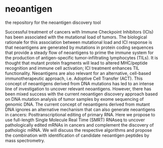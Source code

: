 # neoantigen
the repository for the neoantigen discovery tool


Successful treatment of cancers with Immune Checkpoint Inhibitors (ICIs) has been associated with the mutational load of tumors. The biological rationale for this association between mutational load and ICI response is that neoantigens are generated by mutations in protein coding sequences that provide a steady flow of neoantigens to prime the immune system for the production of antigen-specific tumor-infiltrating lymphocytes (TILs). It is thought that mutant protein fragments will lead to altered MHC/peptide recognition and immune cell activation; ICI treatment enhances TIL functionality. Neoantigens are also relevant for an alternative, cell-based immunotherapeutic approach, i.e. Adoptive Cell Transfer (ACT). This concept of neoantigens derived from DNA mutations has led to an intense line of investigation to uncover relevant neoantigens. However, there has been mixed success with the current neoantigen discovery approach based on DNA mutation analysis of tumor samples by exome sequencing of genomic DNA. The current concept of neoantigens derived from mutant DNA ignores an alternative mechanism that can also generate neoantigens in cancers: Posttranscriptional editing of primary RNA. Here we propose to use full-length Single Molecule Real Time (SMRT) RNAseq to uncover pathologically edited mRNAs in cancers and complement the discovery of pathologic mRNA. We will discuss the respective algorithms and propose the combination with identification of candidate neoantigen peptides by mass spectrometry. 
